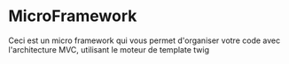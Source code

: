 # MicroFramework
Ceci est un micro framework qui vous permet d'organiser votre code avec l'architecture MVC, utilisant le moteur de template twig
